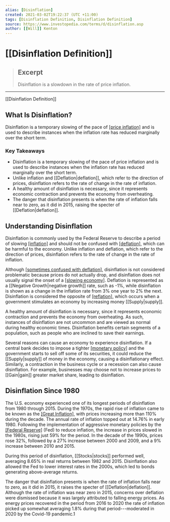 ```yaml
---
alias: [Disinflation]
created: 2021-03-02T19:22:37 (UTC +11:00)
tags: [Disinflation Definition, Disinflation Definition]
source: https://www.investopedia.com/terms/d/disinflation.asp
author: [[Will]] Kenton
---
```


# [[Disinflation Definition]]

> ## Excerpt
> Disinflation is a slowdown in the rate of price inflation.

---

[[Disinflation Definition]]
## What Is Disinflation?

Disinflation is a temporary slowing of the pace of [[price inflation]](https://www.investopedia.com/terms/p/price_inflation.asp) and is used to describe instances when the inflation rate has reduced marginally over the short term.

### Key Takeaways

-   Disinflation is a temporary slowing of the pace of price inflation and is used to describe instances when the inflation rate has reduced marginally over the short term.
-   Unlike inflation and [[Deflation|deflation]], which refer to the direction of prices, disinflation refers to the rate of change in the rate of inflation.
-   A healthy amount of disinflation is necessary, since it represents economic contraction and prevents the economy from overheating.
-   The danger that disinflation presents is when the rate of inflation falls near to zero, as it did in 2015, raising the specter of [[Deflation|deflation]].

## Understanding Disinflation

Disinflation is commonly used by the Federal Reserve to describe a period of slowing [[inflation]](https://www.investopedia.com/terms/i/inflation.asp) and should not be confused with [[deflation]](https://www.investopedia.com/terms/d/[[Deflation|deflation]].asp), which can be harmful to the economy. Unlike inflation and deflation, which refer to the direction of prices, disinflation refers to the rate of change in the rate of inflation.

Although [[sometimes confused with deflation]](https://www.investopedia.com/ask/answers/032415/what-difference-between-[[Deflation|deflation]]-and-disinflation.asp), disinflation is not considered problematic because prices do not actually drop, and disinflation does not usually signal the onset of a [[slowing economy]](https://www.investopedia.com/terms/g/growthrates.asp). Deflation is represented as a [[Negative Growth|negative growth]] rate, such as -1%, while disinflation is shown as a change in the inflation rate from 3% one year to 2% the next. Disinflation is considered the opposite of [[reflation]](https://www.investopedia.com/terms/r/reflation.asp), which occurs when a government stimulates an economy by increasing money [[Supply|supply]].

A healthy amount of disinflation is necessary, since it represents economic contraction and prevents the economy from overheating. As such, instances of disinflation are not uncommon and are viewed as normal during healthy economic times. Disinflation benefits certain segments of a population, such as people who are inclined to save their earnings.

Several reasons can cause an economy to experience disinflation. If a central bank decides to impose a tighter [[monetary policy]](https://www.investopedia.com/terms/m/monetarypolicy.asp) and the government starts to sell off some of its securities, it could reduce the [[Supply|supply]] of money in the economy, causing a disinflationary effect. Similarly, a contraction in the business cycle or a recession can also cause disinflation. For example, businesses may choose not to increase prices to [[Gain|gain]] greater market share, leading to disinflation.

## Disinflation Since 1980

The U.S. economy experienced one of its longest periods of disinflation from 1980 through 2015. During the 1970s, the rapid rise of inflation came to be known as the [[Great Inflation]](https://www.investopedia.com/articles/[[Economics|economics]]/09/1970s-great-inflation.asp), with prices increasing more than 110% during the decade. The annual rate of inflation topped out at 14.76% in early 1980. Following the implementation of aggressive monetary policies by the [[Federal Reserve]](https://www.investopedia.com/terms/f/federalreservebank.asp) (Fed) to reduce inflation, the increase in prices slowed in the 1980s, rising just 59% for the period. In the decade of the 1990s, prices rose 32%, followed by a 27% increase between 2000 and 2009, and a 9% increase between 2010 and 2015.

During this period of disinflation, [[Stocks|stocks]] performed well, averaging 8.65% in real returns between 1982 and 2015. Disinflation also allowed the Fed to lower interest rates in the 2000s, which led to bonds generating above-average returns.

The danger that disinflation presents is when the rate of inflation falls near to zero, as it did in 2015, it raises the specter of [[Deflation|deflation]]. Although the rate of inflation was near zero in 2015, concerns over deflation were dismissed because it was largely attributed to falling energy prices. As energy prices recovered in the period from 2016 to 2020 the rate of inflation picked up somewhat averaging 1.8% during that period---moderated in 2020 by the Covid-19 pandemic.1
